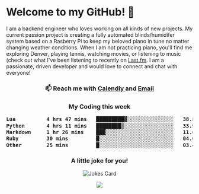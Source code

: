 <h1> Welcome to my GitHub! 👋 </h1>


  I am a backend engineer who loves working on all kinds of new projects. My current passion project is creating a fully automated blinds/humidifer system based on a Rasberry Pi to keep my beloved piano in tune no matter changing weather conditions. When I am not practicing piano, you'll find me exploring Denver, playing tennis, watching movies, or listening to music (check out what I've been listening to recently on [Last.fm](https://www.last.fm/user/mballa000). I am a passionate, driven developer and would love to connect and chat with everyone!

<h3 align = "center"> 📫 Reach me with <a href = "https://calendly.com/msbrandt00/30min"> Calendly </a> and <a href="mailto:msbrandt00@gmail.com">Email</a> 
 </h3>


 
<div align = "center"
[![Anurag's GitHub stats](https://github-readme-stats.vercel.app/api?username=mbrandt00)](https://github.com/anuraghazra/github-readme-stats)
          </div>
<h3 align="center">
  My Coding this week
<!--START_SECTION:waka-->

```txt
Lua          4 hrs 47 mins   █████████▓░░░░░░░░░░░░░░░   38.88 %
Python       4 hrs 11 mins   ████████▒░░░░░░░░░░░░░░░░   33.98 %
Markdown     1 hr 26 mins    ███░░░░░░░░░░░░░░░░░░░░░░   11.66 %
Ruby         30 mins         █░░░░░░░░░░░░░░░░░░░░░░░░   04.09 %
Other        25 mins         █░░░░░░░░░░░░░░░░░░░░░░░░   03.40 %
```

<!--END_SECTION:waka-->

### A little joke for you!

![Jokes Card](https://readme-jokes.vercel.app/api?hideBorder)

<a href="https://www.linkedin.com/in/mbrandt00/"><img src="https://img.shields.io/badge/linkedin-%230077B5.svg?&style=for-the-badge&logo=linkedin&logoColor=white" /></a>
